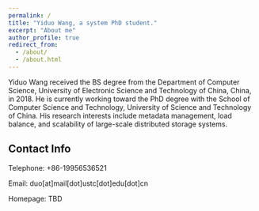 ```yaml
---
permalink: /
title: "Yiduo Wang, a system PhD student."
excerpt: "About me"
author_profile: true
redirect_from: 
  - /about/
  - /about.html
---
```


Yiduo Wang received the BS degree from the Department of Computer Science, University of Electronic Science and Technology of China, China, in 2018. He is currently working toward the PhD degree with the School of Computer Science and Technology, University of Science and Technology of China. His research interests include metadata management, load balance, and scalability of large-scale distributed storage systems.

Contact Info
------
Telephone: 	+86-19956536521

Email: 	duo[at]mail[dot]ustc[dot]edu[dot]cn

Homepage: 	TBD


